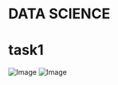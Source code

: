 # DATA SCIENCE 
# task1
![Image](https://github.com/user-attachments/assets/ff2d6081-21b9-4a2d-af64-7a32481b1d59)
![Image](https://github.com/user-attachments/assets/77f96f20-7671-4e25-a6a1-ac7c91239e7c)
